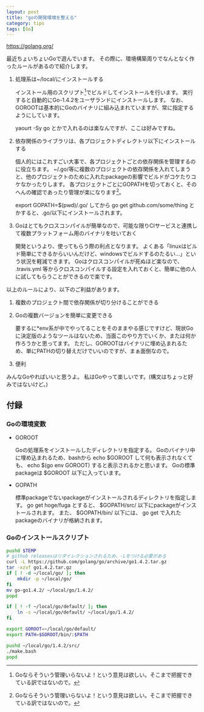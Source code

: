 ```yaml
---
layout: post
title: "goの開発環境を整える"
category: tips
tags: [Go]
---
```

https://golang.org/

最近ちょいちょいGoで遊んでいます。
その際に、環境構築周りでなんとなく作ったルールがあるので紹介します。

1. 処理系は~/local/にインストールする

    インストール用のスクリプト[^1]でビルドしてインストールを行います。
    実行すると自動的にGo-1.4.2をユーザランドにインストールします。
    なお、GOROOTは基本的にGoのバイナリに組み込まれていますが、常に指定するようにしています。

    yaourt -Sy go とかで入れるのは楽なんですが、ここは好みですね。

1. 依存関係のライブラリは、各プロジェクトディレクトリ以下にインストールする

    個人的にはこれすごい大事で、各プロジェクトごとの依存関係を管理するのに役立ちます。
    ~/.go/等に複数のプロジェクトの依存関係を入れてしまうと、他のプロジェクトのために入れたpackageの影響でビルドがコケたりコケなかったりします。
    各プロジェクトごとにGOPATHを切っておくと、そのへんの確認であったり管理が楽になります[^1]。

    export GOPATH=$(pwd)/.go/ してから go get github.com/some/thing とかすると、.go/以下にインストールされます。

1. Goはとてもクロスコンパイルが簡単なので、可能な限りCIサービスと連携して複数プラットフォーム用のバイナリを吐いておく

    開発というより、使ってもらう際の利点となります。
    よくある「linuxはビルド簡単にできるからいいんだけど、windowsでビルドするのたるい...」という状況を軽減できます。
    Goはクロスコンパイルが死ぬほど楽なので、 .travis.yml 等からクロスコンパイルする設定を入れておくと、簡単に他の人に試してもらうことができるので楽です。

以上のルールにより、以下のご利益があります。

1. 複数のプロジェクト間で依存関係が切り分けることができる
1. Goの複数バージョンを簡単に変更できる

    要するに*env系が中でやってることをそのままやる感じですけど、現状Goに決定版のようなツールはないため、当面このやり方でいくか、または何か作ろうかと思ってます。
    ただし、GOROOTはバイナリに埋め込まれるため、単にPATHの切り替えだけでいいのですが、まぁ面倒なので。

1. 便利

みんなGoやればいいと思うよ。
私はGoやって楽しいです。(構文はちょっと好みではないけど。)


[^1]: Goならそういう管理いらないよ！という意見は欲しい。そこまで把握できている訳ではないので。


付録
------------------------------------------------------------------------------------------------------------------------

### Goの環境変数

* GOROOT

    Goの処理系をインストールしたディレクトリを指定する。
    Goのバイナリ中に埋め込まれるため、bashから echo $GOROOT して何も表示されなくても、 echo $(go env GOROOT) すると表示されるかと思います。
    Goの標準packageは $GOROOT 以下に入っています。

* GOPATH

    標準packageでないpackageがインストールされるディレクトリを指定します。
    go get hoge/fuga とすると、 $GOPATH/src/ 以下にpackageがインストールされます。
    また、 $GOPATH/bin/ 以下には、 go get で入れたpackageのバイナリが格納されます。


### Goのインストールスクリプト

```sh
pushd $TEMP
# github releasesはリダイレクションされるため、-Lをつける必要がある
curl -L https://github.com/golang/go/archive/go1.4.2.tar.gz
tar -xzvf go1.4.2.tar.gz
if [ ! -d ~/local/go/ ]; then
    mkdir -p ~/local/go/
fi
mv go-go1.4.2/ ~/local/go/1.4.2/
popd

if [ ! -f ~/local/go/default/ ]; then
    ln -s ~/local/go/default/ ~/local/go/1.4.2/
fi

export GOROOT=~/local/go/default/
export PATH=$GOROOT/bin/:$PATH

pushd ~/local/go/1.4.2/src/
./make.bash
popd
```
